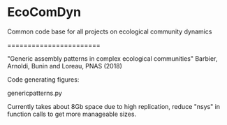 # EcoComDyn
Common code base for all projects on ecological community dynamics

=======================

"Generic assembly patterns in complex ecological communities" 
Barbier, Arnoldi, Bunin and Loreau, PNAS (2018)

Code generating figures:

genericpatterns.py

Currently takes about 8Gb space due to high replication, reduce "nsys" in function calls to get more manageable sizes.
